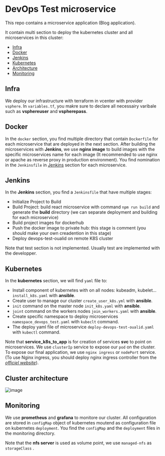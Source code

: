 # DevOps Test microservice

This repo contains a microservice application (Blog application).

It contain multi section to deploy the kubernetes cluster and all microservices in this cluster:

- [Infra](#Infra)
- [Docker](#Docker)
- [Jenkins](#Jenkins)
- [Kubernetes](#Kubernetes)
- [Architecture](#Architecture)
- [Monitoring](#Monitoring)

## Infra

We deploy our infrastructure with terraform in vcenter with provider ``vsphere``. In ``variables.tf``, you makre sure to declare all necessairy varibale such as **vsphereuser** and **vspherepass**.

## Docker

In the ``docker`` section, you find multiple directory that contain ``Dockerfile`` for each microservice that are deployed in the next section. After building the microservices with **Jenkins**, we use **nginx image** to build images with the specific microservices name for each image (It recommended to use nginx or apache as reverse proxy in production environment). You find nomination in the ``Jenkinsfile`` in [Jenkins](#Jenkins) section for each microservice.

## Jenkins

In the **Jenkins** section, you find a ``Jenkinsfile`` that have multiple stages: 

- Initialize Project to Build
- Build Project: build react microservice with command ``npm run build`` and generate the **build** directory (we can separate deployment and building for each microservice)
- Build project images for dockerhub
- Push the docker image to private hub: this stage is comment (you should make your own creadention in this stage)
- Deploy devops-test-oualid on remote K8S cluster

Note that test section is not implemented. Usually test are implemented with the developper.

## Kubernetes

In the **kubernetes** section, we will find ``yaml`` file to:

- Install component of kubernetes with on all nodes: kubeadm, kubelet... ``install_k8s.yaml`` with **ansible**.
- Create user  to manage our cluster ``create_user_k8s.yml`` with **ansible**.
- ``init`` command on the master node ``init_k8s.yaml`` with **ansible**.
- ``joint`` command on the workers nodes ``join_workers.yaml`` with **ansible**.
- Create specific namespace to deploy microservices ``namespace_devops_test.yaml`` with ``kubeclt`` command.
- The deploy yaml file of microservice ``deploy-devops-test-oualid.yaml`` with ``kubectl`` command.

Note that **service_k8s_to_app** is for creation of services **svc** to point on microservices. We use ``clusterIp`` service to expose our ``pod`` on the cluster.
To expose our final application, we use ``nginx ingress`` or ``nodePort`` service. (To use Nginx ingress, you should deploy nginx ingress controller from the *[officiel website](https://docs.nginx.com/nginx-ingress-controller/installation/installation-with-manifests)*).

## Cluster architecture
![image](https://user-images.githubusercontent.com/65124955/227773329-67af1834-89d8-43c0-8970-c77fc430facc.png)

## Monitoring

We use **prometheus** and **grafana**  to monitore our cluster. All configuration are stored in ``configMap`` object of kubernetes moutend as configuration file on kubernetes ``deployment``. You find the ``configMap`` and the ``deployment`` files in the monitoring directory.


Note that the **nfs server** is used as volume point, we use ``managed-nfs`` as ``storageClass`` .
